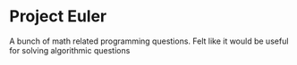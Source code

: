 # Project Euler
A bunch of math related programming questions. Felt like it would be useful for solving algorithmic questions